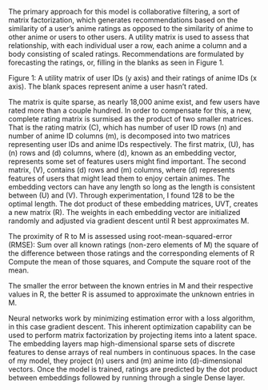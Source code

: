 The primary approach for this model is collaborative filtering, a sort of matrix factorization, which generates recommendations based on the similarity of a user’s anime ratings as opposed to the similarity of anime to other anime or users to other users. A utility matrix is used to assess that relationship, with each individual user a row, each anime a column and a body consisting of scaled ratings. Recommendations are formulated by forecasting the ratings, or, filling in the blanks as seen in Figure 1.  














Figure 1: A utility matrix of user IDs (y axis) and their ratings of anime IDs (x axis). The blank spaces represent anime a user hasn’t rated.

The matrix is quite sparse, as nearly 18,000 anime exist, and few users have rated more than a couple hundred. In order to compensate for this, a new, complete rating matrix is surmised as the product of two smaller matrices. That is the rating matrix (C), which has number of user ID rows (n) and number of anime ID columns (m), is decomposed into two matrices representing user IDs and anime IDs respectively. The first matrix, (U), has (n) rows and (d) columns, where (d), known as an embedding vector, represents some set of features users might find important. The second matrix, (V), contains (d) rows and (m) columns, where (d) represents features of users that might lead them to enjoy certain animes. The embedding vectors can have any length so long as the length is consistent between (U) and (V). Through experimentation, I found 128 to be the optimal length. The dot product of these embedding matrices, UVT, creates a new matrix (R). The weights in each embedding vector are initialized randomly and adjusted via gradient descent until R best approximates M.

The proximity of R to M is assessed using root-mean-squared-error (RMSE): 
Sum over all known ratings (non-zero elements of M) the square of the difference between those ratings and the corresponding elements of R 
Compute the mean of those squares, and 
Compute the square root of the mean.

The smaller the error between the known entries in M and their respective values in R, the better R is assumed to approximate the unknown entries in M.

Neural networks work by minimizing estimation error with a loss algorithm, in this case gradient descent. This inherent optimization capability can be used to perform matrix factorization by projecting items into a latent space. The embedding layers map high-dimensional sparse sets of discrete features to dense arrays of real numbers in continuous spaces. In the case of my model, they project (n) users and (m) anime into (d)-dimensional vectors. Once the model is trained, ratings are predicted by the dot product between embeddings followed by running through a single Dense layer.  
